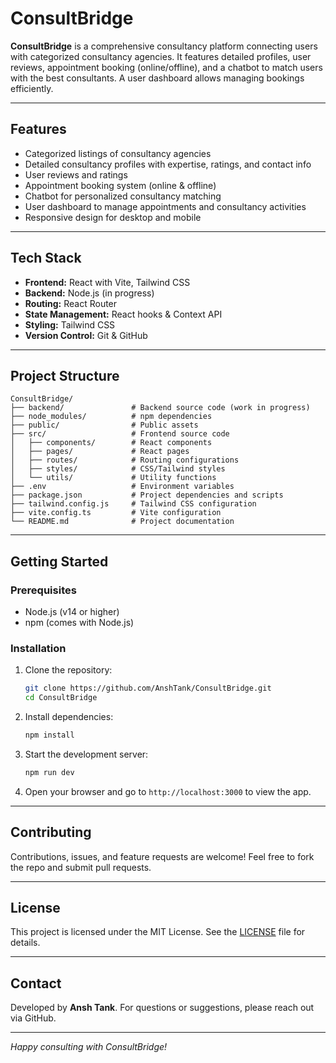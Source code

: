 
# ConsultBridge

**ConsultBridge** is a comprehensive consultancy platform connecting users with categorized consultancy agencies. It features detailed profiles, user reviews, appointment booking (online/offline), and a chatbot to match users with the best consultants. A user dashboard allows managing bookings efficiently.

---

## Features

- Categorized listings of consultancy agencies  
- Detailed consultancy profiles with expertise, ratings, and contact info  
- User reviews and ratings  
- Appointment booking system (online & offline)  
- Chatbot for personalized consultancy matching  
- User dashboard to manage appointments and consultancy activities  
- Responsive design for desktop and mobile

---

## Tech Stack

- **Frontend:** React with Vite, Tailwind CSS  
- **Backend:** Node.js (in progress)  
- **Routing:** React Router  
- **State Management:** React hooks & Context API  
- **Styling:** Tailwind CSS  
- **Version Control:** Git & GitHub

---

## Project Structure

```
ConsultBridge/
├── backend/               # Backend source code (work in progress)
├── node_modules/          # npm dependencies
├── public/                # Public assets
├── src/                   # Frontend source code
│   ├── components/        # React components
│   ├── pages/             # React pages
│   ├── routes/            # Routing configurations
│   ├── styles/            # CSS/Tailwind styles
│   └── utils/             # Utility functions
├── .env                   # Environment variables
├── package.json           # Project dependencies and scripts
├── tailwind.config.js     # Tailwind CSS configuration
├── vite.config.ts         # Vite configuration
└── README.md              # Project documentation
```

---

## Getting Started

### Prerequisites

- Node.js (v14 or higher)  
- npm (comes with Node.js)

### Installation

1. Clone the repository:

   ```bash
   git clone https://github.com/AnshTank/ConsultBridge.git
   cd ConsultBridge
   ```

2. Install dependencies:

   ```bash
   npm install
   ```

3. Start the development server:

   ```bash
   npm run dev
   ```

4. Open your browser and go to `http://localhost:3000` to view the app.

---

## Contributing

Contributions, issues, and feature requests are welcome! Feel free to fork the repo and submit pull requests.

---

## License

This project is licensed under the MIT License. See the [LICENSE](LICENSE) file for details.

---

## Contact

Developed by **Ansh Tank**. For questions or suggestions, please reach out via GitHub.

---

*Happy consulting with ConsultBridge!*
